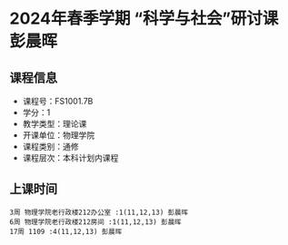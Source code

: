 # 2024年春季学期 “科学与社会”研讨课 彭晨晖






## 课程信息

- 课程号：FS1001.7B
- 学分：1
- 教学类型：理论课
- 开课单位：物理学院
- 课程类别：通修
- 课程层次：本科计划内课程

## 上课时间

```
3周 物理学院老行政楼212办公室 :1(11,12,13) 彭晨晖
6周 物理学院老行政楼212房间 :1(11,12,13) 彭晨晖
17周 1109 :4(11,12,13) 彭晨晖
```

